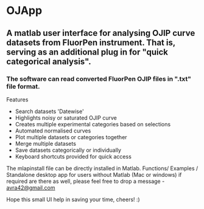 
# OJApp
## A matlab user interface for analysing OJIP curve datasets from FluorPen instrument. That is, serving as an additional plug in for "quick categorical analysis". 

### The software can read converted FluorPen OJIP files in ".txt" file format.

Features 
- Search datasets 'Datewise'
- Highlights noisy or saturated OJIP curve
- Creates multiple experimental categories based on selections
- Automated normalised curves 
- Plot multiple datasets or categories together 
- Merge multiple datasets 
- Save datasets categorically or individually
- Keyboard shortcuts provided for quick access

The mlapinstall file can be directly installed in Matlab. 
Functions/ Examples / Standalone desktop app for users without Matlab (Mac or windows) if required are there as well, please feel free to drop a message - avra42@gmail.com

Hope this small UI help in saving your time, cheers! :)